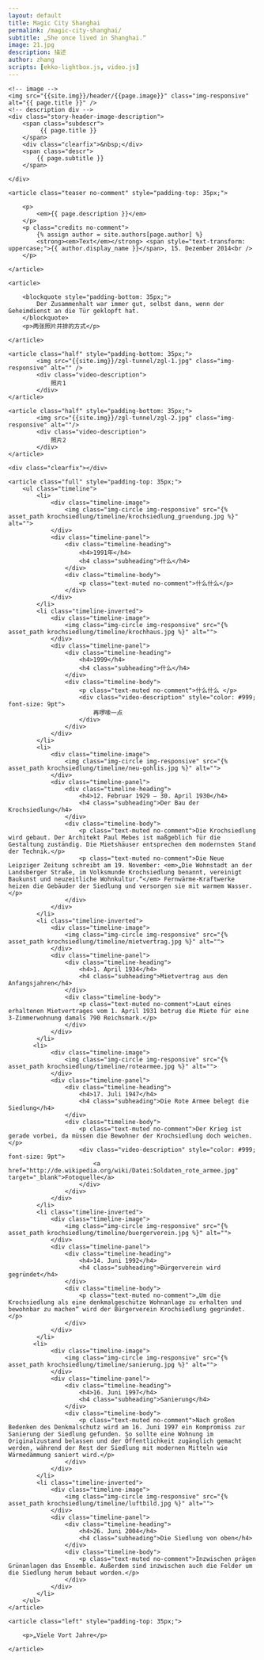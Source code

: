 ```yaml
---
layout: default
title: Magic City Shanghai
permalink: /magic-city-shanghai/
subtitle: „She once lived in Shanghai.“
image: 21.jpg
description: 描述
author: zhang
scripts: [ekko-lightbox.js, video.js]
---
```

<section class="story-header-image">
		
	<!-- image -->  
	<img src="{{site.img}}/header/{{page.image}}" class="img-responsive" alt="{{ page.title }}" />  
	<!-- description div -->  
	<div class="story-header-image-description">  
		<span class="subdescr">
			 {{ page.title }}
		</span> 
		<div class="clearfix">&nbsp;</div>
		<span class="descr">
			{{ page.subtitle }}
		</span>  
		
	</div>
</section>				



<section>
	
	<article class="teaser no-comment" style="padding-top: 35px;">
	
		<p>
			<em>{{ page.description }}</em>
		</p>
		<p class="credits no-comment">
			{% assign author = site.authors[page.author] %}
			<strong><em>Text</em></strong> <span style="text-transform: uppercase;">{{ author.display_name }}</span>, 15. Dezember 2014<br />
		</p>
					
	</article>
	
	<article>
		
		<blockquote style="padding-bottom: 35px;">
			Der Zusammenhalt war immer gut, selbst dann, wenn der Geheimdienst an die Tür geklopft hat.
		</blockquote>
		<p>两张照片并排的方式</p>

	</article>

	<article class="half" style="padding-bottom: 35px;">
			<img src="{{site.img}}/zgl-tunnel/zgl-1.jpg" class="img-responsive" alt="" />
			<div class="video-description">
				照片1
			</div>
	</article>

	<article class="half" style="padding-bottom: 35px;">
			<img src="{{site.img}}/zgl-tunnel/zgl-2.jpg" class="img-responsive" alt=""/>
			<div class="video-description">
				照片2
			</div>
	</article>
	
	<div class="clearfix"></div>

	

<!-- 时间轴 -->
	<article class="full" style="padding-top: 35px;">
		<ul class="timeline">
			<li>
				<div class="timeline-image">
					<img class="img-circle img-responsive" src="{% asset_path krochsiedlung/timeline/krochsiedlung_gruendung.jpg %}" alt="">
				</div>
				<div class="timeline-panel">
					<div class="timeline-heading">
						<h4>1991年</h4>
						<h4 class="subheading">什么</h4>
					</div>
					<div class="timeline-body">
						<p class="text-muted no-comment">什么什么</p>
					</div>
				</div>
			</li>
			<li class="timeline-inverted">
				<div class="timeline-image">
					<img class="img-circle img-responsive" src="{% asset_path krochsiedlung/timeline/krochhaus.jpg %}" alt="">
				</div>
				<div class="timeline-panel">
					<div class="timeline-heading">
						<h4>1999</h4>
						<h4 class="subheading">什么</h4>
					</div>
					<div class="timeline-body">
						<p class="text-muted no-comment">什么什么 </p>
						<div class="video-description" style="color: #999; font-size: 9pt">
							再啰嗦一点
						</div>
					</div>
				</div>
			</li>
			<li>
				<div class="timeline-image">
					<img class="img-circle img-responsive" src="{% asset_path krochsiedlung/timeline/neu-gohlis.jpg %}" alt="">
				</div>
				<div class="timeline-panel">
					<div class="timeline-heading">
						<h4>12. Februar 1929 — 30. April 1930</h4>
						<h4 class="subheading">Der Bau der Krochsiedlung</h4>
					</div>
					<div class="timeline-body">
						<p class="text-muted no-comment">Die Krochsiedlung wird gebaut. Der Architekt Paul Mebes ist maßgeblich für die Gestaltung zuständig. Die Mietshäuser entsprechen dem modernsten Stand der Technik.</p>
						<p class="text-muted no-comment">Die Neue Leipziger Zeitung schreibt am 19. November: <em>„Die Wohnstadt an der Landsberger Straße, im Volksmunde Krochsiedlung benannt, vereinigt Baukunst und neuzeitliche Wohnkultur.“</em> Fernwärme-Kraftwerke heizen die Gebäuder der Siedlung und versorgen sie mit warmem Wasser.</p>
					</div>
				</div>
			</li>
			<li class="timeline-inverted">
				<div class="timeline-image">
					<img class="img-circle img-responsive" src="{% asset_path krochsiedlung/timeline/mietvertrag.jpg %}" alt="">
				</div>
				<div class="timeline-panel">
					<div class="timeline-heading">
						<h4>1. April 1934</h4>
						<h4 class="subheading">Mietvertrag aus den Anfangsjahren</h4>
					</div>
					<div class="timeline-body">
						<p class="text-muted no-comment">Laut eines erhaltenen Mietvertrages vom 1. April 1931 betrug die Miete für eine 3-Zimmerwohnung damals 790 Reichsmark.</p>
					</div>
				</div>
			</li>
		   <li>
				<div class="timeline-image">
					<img class="img-circle img-responsive" src="{% asset_path krochsiedlung/timeline/rotearmee.jpg %}" alt="">
				</div>
				<div class="timeline-panel">
					<div class="timeline-heading">
						<h4>17. Juli 1947</h4>
						<h4 class="subheading">Die Rote Armee belegt die Siedlung</h4>
					</div>
					<div class="timeline-body">
						<p class="text-muted no-comment">Der Krieg ist gerade vorbei, da müssen die Bewohner der Krochsiedlung doch weichen. </p>
						<div class="video-description" style="color: #999; font-size: 9pt">
							<a href="http://de.wikipedia.org/wiki/Datei:Soldaten_rote_armee.jpg" target="_blank">Fotoquelle</a>
						</div>
					</div>
				</div>
			</li>	
			<li class="timeline-inverted">
				<div class="timeline-image">
					<img class="img-circle img-responsive" src="{% asset_path krochsiedlung/timeline/buergerverein.jpg %}" alt="">
				</div>
				<div class="timeline-panel">
					<div class="timeline-heading">
						<h4>14. Juni 1992</h4>
						<h4 class="subheading">Bürgerverein wird gegründet</h4>
					</div>
					<div class="timeline-body">
						<p class="text-muted no-comment">„Um die Krochsiedlung als eine denkmalgeschütze Wohnanlage zu erhalten und bewohnbar zu machen“ wird der Bürgerverein Krochsiedlung gegründet.</p>
					</div>
				</div>
			</li>
		   <li>
				<div class="timeline-image">
					<img class="img-circle img-responsive" src="{% asset_path krochsiedlung/timeline/sanierung.jpg %}" alt="">
				</div>
				<div class="timeline-panel">
					<div class="timeline-heading">
						<h4>16. Juni 1997</h4>
						<h4 class="subheading">Sanierung</h4>
					</div>
					<div class="timeline-body">
						<p class="text-muted no-comment">Nach großen Bedenken des Denkmalschutz wird am 16. Juni 1997 ein Kompromiss zur Sanierung der Siedlung gefunden. So sollte eine Wohnung im Originalzustand belassen und der Öffentlichkeit zugänglich gemacht werden, während der Rest der Siedlung mit modernen Mitteln wie Wärmedämmung saniert wird.</p>
					</div>
				</div>
			</li>	
			<li class="timeline-inverted">
				<div class="timeline-image">
					<img class="img-circle img-responsive" src="{% asset_path krochsiedlung/timeline/luftbild.jpg %}" alt="">
				</div>
				<div class="timeline-panel">
					<div class="timeline-heading">
						<h4>26. Juni 2004</h4>
						<h4 class="subheading">Die Siedlung von oben</h4>
					</div>
					<div class="timeline-body">
						<p class="text-muted no-comment">Inzwischen prägen Grünanlagen das Ensemble. Außerdem sind inzwischen auch die Felder um die Siedlung herum bebaut worden.</p>
					</div>
				</div>
			</li>						
		</ul>
	</article>
	
	<article class="left" style="padding-top: 35px;">
		
		<p>„Viele Vort Jahre</p>

	</article>
	
</section>
